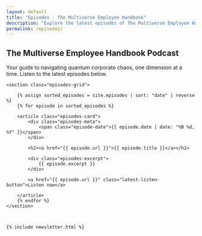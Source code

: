 ```yaml
---
layout: default
title: "Episodes - The Multiverse Employee Handbook"
description: "Explore the latest episodes of The Multiverse Employee Handbook, a podcast blending humor and science fiction."
permalink: /episodes/
---
```


<div class="background-container">
    <div class="background-overlay"></div>
</div>

<div class="main-container">
    <section class="episodes-header">
        <h1>The Multiverse Employee Handbook Podcast</h1>
        <p class="episodes-intro">Your guide to navigating quantum corporate chaos, one dimension at a time. Listen to the latest episodes below.</p>
    </section>

    <section class="episodes-grid">

        {% assign sorted_episodes = site.episodes | sort: "date" | reverse %}
        {% for episode in sorted_episodes %}

        <article class="episodes-card">
            <div class="episodes-meta">
                <span class="episode-date">{{ episode.date | date: "%B %d, %Y" }}</span>
            </div>

            <h2><a href="{{ episode.url }}">{{ episode.title }}</a></h2>

            <div class="episodes-excerpt">
                {{ episode.excerpt }}
            </div>

            <a href="{{ episode.url }}" class="latest-listen-button">Listen now</a>

        </article>
        {% endfor %}
    </section>



    {% include newsletter.html %}
</div>

<div id="quantum-field" class="quantum-field"></div>
